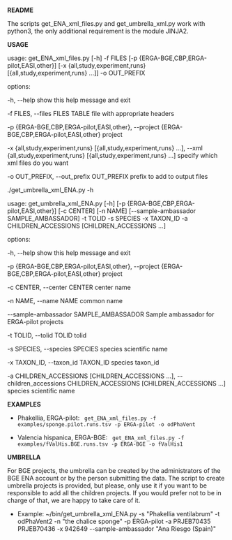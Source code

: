 **README**

The scripts get_ENA_xml_files.py and get_umbrella_xml.py work with python3, the only additional requirement is the module JINJA2. 

**USAGE**


usage: get_ENA_xml_files.py [-h] -f FILES [-p {ERGA-BGE,CBP,ERGA-pilot,EASI,other}]
                            [-x {all,study,experiment,runs} [{all,study,experiment,runs} ...]] -o OUT_PREFIX


options:

  -h, --help            show this help message and exit

  -f FILES, --files FILES
                        TABLE file with appropriate headers

  -p {ERGA-BGE,CBP,ERGA-pilot,EASI,other}, --project {ERGA-BGE,CBP,ERGA-pilot,EASI,other}
                        project

  -x {all,study,experiment,runs} [{all,study,experiment,runs} ...], --xml {all,study,experiment,runs} [{all,study,experiment,runs} ...]
                        specify which xml files do you want

  -o OUT_PREFIX, --out_prefix OUT_PREFIX
                        prefix to add to output files


./get_umbrella_xml_ENA.py -h

usage: get_umbrella_xml_ENA.py [-h] [-p {ERGA-BGE,CBP,ERGA-pilot,EASI,other}] [-c CENTER] [-n NAME]
                               [--sample-ambassador SAMPLE_AMBASSADOR] -t TOLID -s SPECIES -x TAXON_ID -a CHILDREN_ACCESSIONS
                               [CHILDREN_ACCESSIONS ...]

options:

  -h, --help            show this help message and exit

  -p {ERGA-BGE,CBP,ERGA-pilot,EASI,other}, --project {ERGA-BGE,CBP,ERGA-pilot,EASI,other}
                        project

  -c CENTER, --center CENTER
                        center name

  -n NAME, --name NAME  common name

  --sample-ambassador SAMPLE_AMBASSADOR
                        Sample ambassador for ERGA-pilot projects

  -t TOLID, --tolid TOLID
                        tolid

  -s SPECIES, --species SPECIES
                        species scientific name

  -x TAXON_ID, --taxon_id TAXON_ID
                        species taxon_id

  -a CHILDREN_ACCESSIONS [CHILDREN_ACCESSIONS ...], --children_accessions CHILDREN_ACCESSIONS [CHILDREN_ACCESSIONS ...]
                        species scientific name



**EXAMPLES**

- Phakellia, ERGA-pilot:
`` get_ENA_xml_files.py -f examples/sponge.pilot.runs.tsv -p ERGA-pilot -o odPhaVent``

- Valencia hispanica, ERGA-BGE:
``  get_ENA_xml_files.py -f examples/fValHis.BGE.runs.tsv -p ERGA-BGE -o fValHis1 ``

**UMBRELLA**

For BGE projects, the umbrella can be created by the administrators of the BGE ENA account or by the person submitting the data. The script to create umbrella projects is provided, but please, only use it if you want to be responsible to add all the children projects. If you would prefer not to be in charge of that, we are happy to take care of it. 

- Example: ~/bin/get_umbrella_xml_ENA.py -s "Phakellia ventilabrum" -t odPhaVent2 -n "the chalice sponge"  -p ERGA-pilot -a PRJEB70435 PRJEB70436 -x 942649 --sample-ambassador "Ana Riesgo (Spain)"


